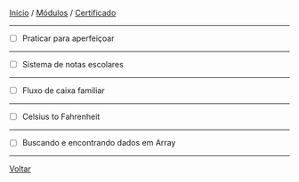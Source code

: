 [Início](https://github.com/Thalyalm/rocketseat-trilha-fundamentar) /
[Módulos](https://github.com/Thalyalm/rocketseat-trilha-fundamentar/tree/main/modulos/readme.md) /
[Certificado](https://github.com/Thalyalm/rocketseat-trilha-fundamentar/tree/main/certificado)

---

- [ ] Praticar para aperfeiçoar

---

- [ ] Sistema de notas escolares

---

- [ ] Fluxo de caixa familiar

---

- [ ] Celsius to Fahrenheit

---

- [ ] Buscando e encontrando dados em Array

---

[Voltar](/modulos/guia-estelar-javascript/readme.md)